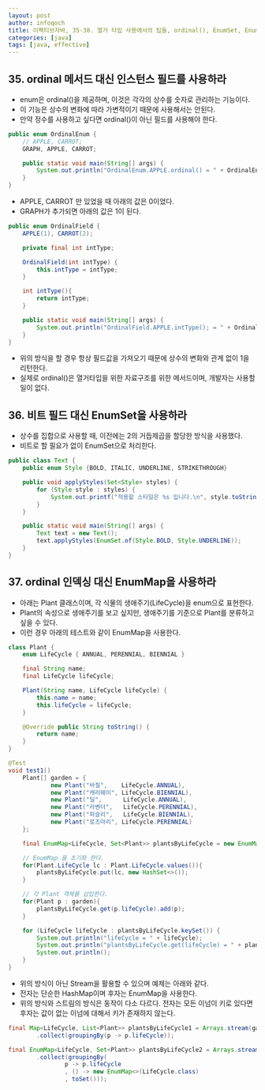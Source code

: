 ```yaml
---
layout: post
author: infoqoch
title: 이펙티브자바, 35-38. 열거 타입 사용에서의 팁들, ordinal(), EnumSet, EnumMap
categories: [java]
tags: [java, effective]
---
```


## 35. ordinal 메서드 대신 인스턴스 필드를 사용하라
- enum은 ordinal()을 제공하며, 이것은 각각의 상수를 숫자로 관리하는 기능이다.
- 이 기능은 상수의 변화에 따라 가변적이기 때문에 사용해서는 안된다. 
- 만약 정수를 사용하고 싶다면 ordinal()이 아닌 필드를 사용해야 한다.

```java
public enum OrdinalEnum {
    // APPLE, CARROT;
    GRAPH, APPLE, CARROT;

    public static void main(String[] args) {
        System.out.println("OrdinalEnum.APPLE.ordinal() = " + OrdinalEnum.APPLE.ordinal()); // 0 -> 1
    }
}
```

- APPLE, CARROT 만 있었을 때 아래의 값은 0이었다.
- GRAPH가 추가되면 아래의 값은 1이 된다. 

```java
public enum OrdinalField {
    APPLE(1), CARROT(2);

    private final int intType;

    OrdinalField(int intType) {
        this.intType = intType;
    }

    int intType(){
        return intType;
    }

    public static void main(String[] args) {
        System.out.println("OrdinalField.APPLE.intType(); = " + OrdinalField.APPLE.intType());
    }
}
```

- 위의 방식을 할 경우 항상 필드값을 가져오기 때문에 상수의 변화와 관계 없이 1을 리턴한다. 
- 실제로 ordinal()은 열거타입을 위한 자료구조를 위한 메서드이며, 개발자는 사용할 일이 없다. 

## 36. 비트 필드 대신 EnumSet을 사용하라
- 상수를 집합으로 사용할 때, 이전에는 2의 거듭제곱을 할당한 방식을 사용했다.
- 비트로 할 필요가 없이 EnumSet으로 처리한다.

```java
public class Text {
    public enum Style {BOLD, ITALIC, UNDERLINE, STRIKETHROUGH}

    public void applyStyles(Set<Style> styles) {
        for (Style style : styles) {
            System.out.printf("적용할 스타일은 %s 입니다.\n", style.toString());
        }
    }

    public static void main(String[] args) {
        Text text = new Text();
        text.applyStyles(EnumSet.of(Style.BOLD, Style.UNDERLINE));
    }
}
```

## 37. ordinal 인덱싱 대신 EnumMap을 사용하라
- 아래는 Plant 클래스이며, 각 식물의 생애주기(LifeCycle)을 enum으로 표현한다.
- Plant의 속성으로 생애주기를 보고 싶지만, 생애주기를 기준으로 Plant를 분류하고 싶을 수 있다.
- 이런 경우 아래의 테스트와 같이 EnumMap을 사용한다. 

```java
class Plant {
    enum LifeCycle { ANNUAL, PERENNIAL, BIENNIAL }

    final String name;
    final LifeCycle lifeCycle;

    Plant(String name, LifeCycle lifeCycle) {
        this.name = name;
        this.lifeCycle = lifeCycle;
    }

    @Override public String toString() {
        return name;
    }
}
```

```java
@Test
void test1()
    Plant[] garden = {
            new Plant("바질",    LifeCycle.ANNUAL),
            new Plant("캐러웨이", LifeCycle.BIENNIAL),
            new Plant("딜",      LifeCycle.ANNUAL),
            new Plant("라벤더",   LifeCycle.PERENNIAL),
            new Plant("파슬리",   LifeCycle.BIENNIAL),
            new Plant("로즈마리", LifeCycle.PERENNIAL)
    };

    final EnumMap<LifeCycle, Set<Plant>> plantsByLifeCycle = new EnumMap<>(LifeCycle.class);

    // EnumMap 을 초기화 한다.
    for(Plant.LifeCycle lc : Plant.LifeCycle.values()){
        plantsByLifeCycle.put(lc, new HashSet<>());
    }

    // 각 Plant 객체를 삽입한다.
    for(Plant p : garden){
        plantsByLifeCycle.get(p.lifeCycle).add(p);
    }

    for (LifeCycle lifeCycle : plantsByLifeCycle.keySet()) {
        System.out.println("lifeCycle = " + lifeCycle);
        System.out.println("plantsByLifeCycle.get(lifeCycle) = " + plantsByLifeCycle.get(lifeCycle));
        System.out.println();
    }
}
```

- 위의 방식이 아닌 Stream을 활용할 수 있으며 예제는 아래와 같다.
- 전자는 단순한 HashMap이며 후자는 EnumMap을 사용한다. 
- 위의 방식와 스트림의 방식은 동작이 다소 다르다. 전자는 모든 이넘이 키로 있다면 후자는 값이 없는 이넘에 대해서 키가 존재하지 않는다. 


```java
final Map<LifeCycle, List<Plant>> plantsByLifeCycle1 = Arrays.stream(garden)
        .collect(groupingBy(p -> p.lifeCycle));

final EnumMap<LifeCycle, Set<Plant>> plantsByLifeCycle2 = Arrays.stream(garden)
        .collect(groupingBy(
                p -> p.lifeCycle
                , () -> new EnumMap<>(LifeCycle.class)
                , toSet()));
```
